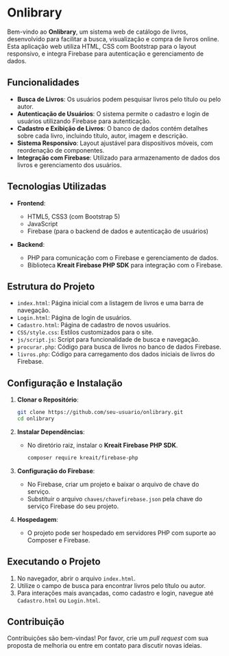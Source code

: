 # Onlibrary

Bem-vindo ao **Onlibrary**, um sistema web de catálogo de livros, desenvolvido para facilitar a busca, visualização e compra de livros online. Esta aplicação web utiliza HTML, CSS com Bootstrap para o layout responsivo, e integra Firebase para autenticação e gerenciamento de dados.

## Funcionalidades

- **Busca de Livros**: Os usuários podem pesquisar livros pelo título ou pelo autor.
- **Autenticação de Usuários**: O sistema permite o cadastro e login de usuários utilizando Firebase para autenticação.
- **Cadastro e Exibição de Livros**: O banco de dados contém detalhes sobre cada livro, incluindo título, autor, imagem e descrição.
- **Sistema Responsivo**: Layout ajustável para dispositivos móveis, com reordenação de componentes.
- **Integração com Firebase**: Utilizado para armazenamento de dados dos livros e gerenciamento dos usuários.

## Tecnologias Utilizadas

- **Frontend**:
  - HTML5, CSS3 (com Bootstrap 5)
  - JavaScript
  - Firebase (para o backend de dados e autenticação de usuários)
  
- **Backend**:
  - PHP para comunicação com o Firebase e gerenciamento de dados.
  - Biblioteca **Kreait Firebase PHP SDK** para integração com o Firebase.
  
## Estrutura do Projeto

- `index.html`: Página inicial com a listagem de livros e uma barra de navegação.
- `Login.html`: Página de login de usuários.
- `Cadastro.html`: Página de cadastro de novos usuários.
- `CSS/style.css`: Estilos customizados para o site.
- `js/script.js`: Script para funcionalidade de busca e navegação.
- `procurar.php`: Código para busca de livros no banco de dados Firebase.
- `livros.php`: Código para carregamento dos dados iniciais de livros do Firebase.

## Configuração e Instalação

1. **Clonar o Repositório**:
   ```bash
   git clone https://github.com/seu-usuario/onlibrary.git
   cd onlibrary
   ```

2. **Instalar Dependências**:
   - No diretório raiz, instalar o **Kreait Firebase PHP SDK**.
     ```bash
     composer require kreait/firebase-php
     ```

3. **Configuração do Firebase**:
   - No Firebase, criar um projeto e baixar o arquivo de chave do serviço.
   - Substituir o arquivo `chaves/chavefirebase.json` pela chave do serviço Firebase do seu projeto.

4. **Hospedagem**:
   - O projeto pode ser hospedado em servidores PHP com suporte ao Composer e Firebase.

## Executando o Projeto

1. No navegador, abrir o arquivo `index.html`.
2. Utilize o campo de busca para encontrar livros pelo título ou autor.
3. Para interações mais avançadas, como cadastro e login, navegue até `Cadastro.html` ou `Login.html`.

## Contribuição

Contribuições são bem-vindas! Por favor, crie um *pull request* com sua proposta de melhoria ou entre em contato para discutir novas ideias.


